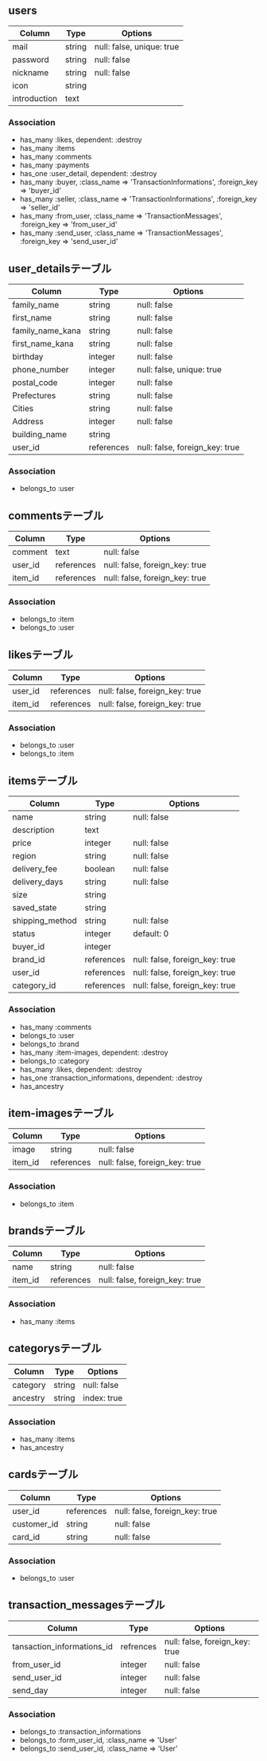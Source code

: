 
## users
|Column|Type|Options|
|------|----|-------|
|mail|string|null: false, unique: true|
|password|string|null: false|
|nickname|string|null: false|
|icon|string||
|introduction|text||
### Association
- has_many :likes, dependent: :destroy
- has_many :items
- has_many :comments
- has_many :payments
- has_one :user_detail, dependent: :destroy
- has_many :buyer, :class_name => 'TransactionInformations', :foreign_key => 'buyer_id'
- has_many :seller, :class_name => 'TransactionInformations', :foreign_key => 'seller_id'
- has_many :from_user, :class_name => 'TransactionMessages', :foreign_key => 'from_user_id'
- has_many :send_user, :class_name => 'TransactionMessages', :foreign_key => 'send_user_id'

## user_detailsテーブル
|Column|Type|Options|
|------|----|-------|
|family_name|string|null: false|
|first_name|string|null: false|
|family_name_kana|string|null: false|
|first_name_kana|string|null: false|
|birthday|integer|null: false|
|phone_number|integer|null: false, unique: true|
|postal_code|integer|null: false|
|Prefectures|string|null: false|
|Cities|string|null: false|
|Address|integer|null: false|
|building_name|string||
|user_id|references|null: false, foreign_key: true|
### Association
- belongs_to :user

## commentsテーブル
|Column|Type|Options|
|------|----|-------|
|comment|text|null: false|
|user_id|references|null: false, foreign_key: true|
|item_id|references|null: false, foreign_key: true|
### Association
- belongs_to :item
- belongs_to :user

## likesテーブル
|Column|Type|Options|
|------|----|-------|
|user_id|references|null: false, foreign_key: true|
|item_id|references|null: false, foreign_key: true|
### Association
- belongs_to :user
- belongs_to :item

## itemsテーブル
|Column|Type|Options|
|------|----|-------|
|name|string|null: false|
|description|text||
|price|integer|null: false|
|region|string|null: false|
|delivery_fee|boolean|null: false|
|delivery_days|string|null: false|
|size|string||
|saved_state|string||
|shipping_method|string|null: false|
|status|integer|default: 0|
|buyer_id|integer||
|brand_id|references|null: false, foreign_key: true|
|user_id|references|null: false, foreign_key: true|
|category_id|references|null: false, foreign_key: true|
### Association
- has_many :comments
- belongs_to :user
- belongs_to :brand
- has_many :item-images, dependent: :destroy
- belongs_to :category
- has_many :likes, dependent: :destroy
- has_one :transaction_informations, dependent: :destroy
- has_ancestry

## item-imagesテーブル
|Column|Type|Options|
|------|----|-------|
|image|string|null: false|
|item_id|references|null: false, foreign_key: true|
### Association
- belongs_to :item

## brandsテーブル
|Column|Type|Options|
|------|----|-------|
|name|string|null: false|
|item_id|references|null: false, foreign_key: true|
### Association
- has_many :items

## categorysテーブル
|Column|Type|Options|
|------|----|-------|
|category|string|null: false|
|ancestry|string|index: true|
### Association
- has_many :items
- has_ancestry

## cardsテーブル
|Column|Type|Options|
|------|----|-------|
|user_id|references|null: false, foreign_key: true|
|customer_id|string|null: false|
|card_id|string|null: false|
### Association
- belongs_to :user

## transaction_messagesテーブル
|Column|Type|Options|
|------|----|-------|
|tansaction_informations_id|refrences|null: false, foreign_key: true|
|from_user_id|integer|null: false|
|send_user_id|integer|null: false|
|send_day|integer|null: false|
### Association
- belongs_to :transaction_informations
- belongs_to :form_user_id, :class_name => 'User'
- belongs_to :send_user_id, :class_name => 'User'
